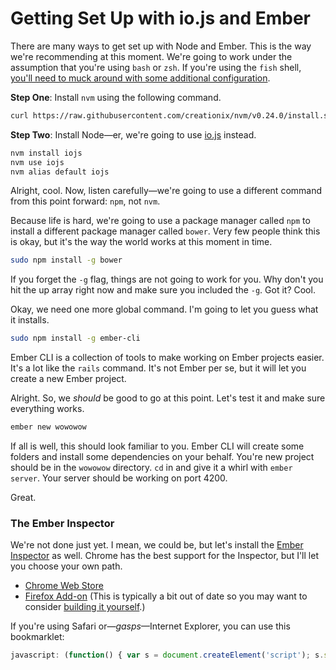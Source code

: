 # Getting Set Up with io.js and Ember

There are many ways to get set up with Node and Ember. This is the way we're recommending at this moment. We're going to work under the assumption that you're using `bash` or `zsh`. If you're using the `fish` shell, [you'll need to muck around with some additional configuration][fish].

[fish]: https://github.com/passcod/nvm-fish-wrapper
[nvm]: https://github.com/creationix/nvm

**Step One**: Install `nvm` using the following command.

```bash
curl https://raw.githubusercontent.com/creationix/nvm/v0.24.0/install.sh | bash
```

**Step Two**: Install Node—er, we're going to use [io.js][io] instead.

[io]: https://iojs.org/en/index.html

```bash
nvm install iojs
nvm use iojs
nvm alias default iojs
```

Alright, cool. Now, listen carefully—we're going to use a different command from this point forward: `npm`, not `nvm`.

Because life is hard, we're going to use a package manager called `npm` to install a different package manager called `bower`. Very few people think this is okay, but it's the way the world works at this moment in time.

```bash
sudo npm install -g bower
```

If you forget the `-g` flag, things are not going to work for you. Why don't you hit the up array right now and make sure you included the `-g`. Got it? Cool.

Okay, we need one more global command. I'm going to let you guess what it installs.

```bash
sudo npm install -g ember-cli
```

Ember CLI is a collection of tools to make working on Ember projects easier. It's a lot like the `rails` command. It's not Ember per se, but it will let you create a new Ember project.

Alright. So, we *should* be good to go at this point. Let's test it and make sure everything works.

```bash
ember new wowowow
```

If all is well, this should look familiar to you. Ember CLI will create some folders and install some dependencies on your behalf. You're new project should be in the `wowowow` directory. `cd` in and give it a whirl with `ember server`. Your server should be working on port 4200.

Great.

### The Ember Inspector

We're not done just yet. I mean, we could be, but let's install the [Ember Inspector][insp] as well. Chrome has the best support for the Inspector, but I'll let you choose your own path.

* [Chrome Web Store](https://chrome.google.com/webstore/detail/ember-inspector/bmdblncegkenkacieihfhpjfppoconhi?hl=en)
* [Firefox Add-on](https://addons.mozilla.org/en-US/firefox/addon/ember-inspector/) (This is typically a bit out of date so you may want to consider [building it yourself][ff].)

[insp]: https://github.com/emberjs/ember-inspector
[ff]: https://github.com/emberjs/ember-inspector#firefox\

If you're using Safari or—*gasps*—Internet Explorer, you can use this bookmarklet:

```js
javascript: (function() { var s = document.createElement('script'); s.src = '//ember-extension.s3.amazonaws.com/dist_bookmarklet/load_inspector.js'; document.body.appendChild(s); }());
```

